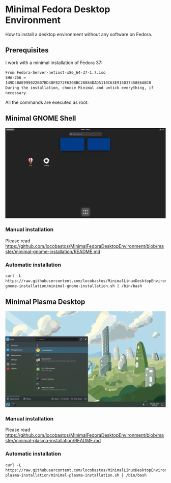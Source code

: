 # Minimal Fedora Desktop Environment

How to install a desktop environment without any software on Fedora.

## Prerequisites

I work with a minimal installation of Fedora 37:

```
From Fedora-Server-netinst-x86_64-37-1.7.iso
SHA-256 = 149D4BAE999022B07BD40F8272F6208BC28884DAD5110C63E915D37458E6ABC0
During the installation, choose Minimal and untick everything, if necessary.
```

All the commands are executed as root.

## Minimal GNOME Shell

![List of all applications](minimal-gnome-installation/minimal-gnome-installation.png)

### Manual installation

Please read https://github.com/locobastos/MinimalFedoraDesktopEnvironment/blob/master/minimal-gnome-installation/README.md

### Automatic installation

```
curl -L https://raw.githubusercontent.com/locobastos/MinimalLinuxDesktopEnvironment/master/minimal-gnome-installation/minimal-gnome-installation.sh | /bin/bash
```

## Minimal Plasma Desktop

![List of all applications](minimal-plasma-installation/minimal-plasma-menu.png)

### Manual installation

Please read https://github.com/locobastos/MinimalFedoraDesktopEnvironment/blob/master/minimal-plasma-installation/README.md

### Automatic installation

```
curl -L https://raw.githubusercontent.com/locobastos/MinimalLinuxDesktopEnvironment/master/minimal-plasma-installation/minimal-plasma-installation.sh | /bin/bash
```
